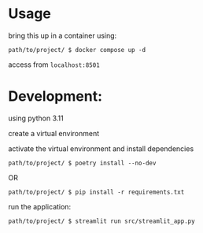 # Usage

bring this up in a container using:
```shell
path/to/project/ $ docker compose up -d
```

access from `localhost:8501`


# Development:

using python 3.11

create a virtual environment

activate the virtual environment and install dependencies 

```shell
path/to/project/ $ poetry install --no-dev
```

OR 

```shell
path/to/project/ $ pip install -r requirements.txt
```

run the application:

```shell
path/to/project/ $ streamlit run src/streamlit_app.py
```